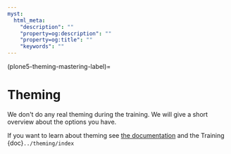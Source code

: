 ```yaml
---
myst:
  html_meta:
    "description": ""
    "property=og:description": ""
    "property=og:title": ""
    "keywords": ""
---
```


(plone5-theming-mastering-label)=

# Theming

We don't do any real theming during the training.
We will give a short overview about the options you have.

If you want to learn about theming see [the documentation](https://5.docs.plone.org/adapt-and-extend/theming/index.html)
and the Training {doc}`../theming/index`
